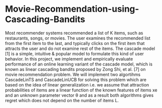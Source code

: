 # Movie-Recommendation-using-Cascading-Bandits
Most recommender systems recommended a list of K items, such as restaurants, songs, or movies. The user examines the recommended list from the first item to the last, and typically clicks on the first item that attracts the user and do not examine rest of the items. The cascade model [1] is a simple, intuitive &amp; popular model to formulate this kind of user behavior. In this project, we implement and empirically evaluate performance of an online learning variant of the cascade model, which is known as linear cascading bandits proposed by Zong Shi, et al. [7] on movie recommendation problem. We will implement two algortihms CascadeLinTS and CascadeLinUCB for solving this problem which are based on the idea of linear generalization i.e. we assume that attraction probabilities of items are a linear function of the known features of items xe and an unknown parameter vector θ and as a result both algorithms gives regret which does not depend on the number of items L.
